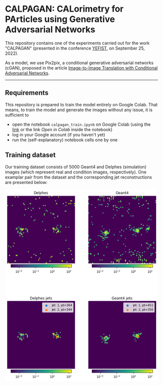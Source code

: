 # CALPAGAN: CALorimetry for PArticles using Generative Adversarial Networks

This repository contains one of the experiments carried out for the work "CALPAGAN" (presented in the conference [YEFIST](http://www.yefist.org/), on  September 25, 2022).

As a model, we use Pix2pix, a conditional generative adversarial networks (cGAN), proposed in the article [Image-to-Image Translation with Conditional Adversarial Networks](https://arxiv.org/abs/1611.07004).

---

## Requirements

This repository is prepared to train the model entirely on Google Colab. That means, to train the model and generate the images without any issue, it is sufficient to

- open the notebook `calpagan_train.ipynb` on Google Colab (using the [link](https://colab.research.google.com/github/byrkbrk/calpagan-experiment/blob/main/calpagan_train.ipynb) or the link *Open in Colab* inside the notebook)
- log in your Google account (if you haven't yet)
- run the (self-explanatory) notebook cells one by one

## Training dataset

Our training dataset consists of 5000 Geant4 and Delphes (simulation) images (which represent real and condition images, respectively). One examplar pair from the dataset and the corresponding jet reconstructions are presented below:

![delphes-geant4-jets](./images-for-readme/delphes-geant4-jets.png)
